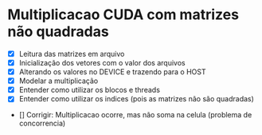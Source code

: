 # Multiplicacao CUDA com matrizes não quadradas
- [x] Leitura das matrizes em arquivo
- [x] Inicialização dos vetores com o valor dos arquivos
- [x] Alterando os valores no DEVICE e trazendo para o HOST
- [x] Modelar a multiplicação
- [x] Entender como utilizar os blocos e threads
- [x] Entender como utilizar os indices (pois as matrizes não são quadradas)
- [] Corrigir: Multiplicacao ocorre, mas não soma na celula (problema de concorrencia)
